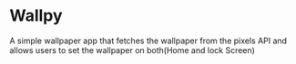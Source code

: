 # Wallpy
A simple wallpaper app that fetches the wallpaper from the pixels API and allows users to set the wallpaper on both(Home and lock Screen)
